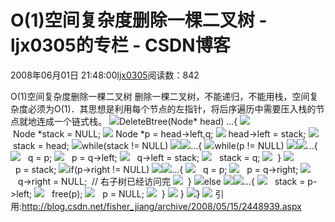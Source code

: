 # O(1)空间复杂度删除一棵二叉树 - ljx0305的专栏 - CSDN博客
2008年06月01日 21:48:00[ljx0305](https://me.csdn.net/ljx0305)阅读数：842

O(1)空间复杂度删除一棵二叉树
删除一棵二叉树，不能递归，不能用栈，空间复杂度必须为O(1)．其思想是利用每个节点的左指针，将后序遍历中需要压入栈的节点就地连成一个链式栈。
![](http://images.csdn.net/syntaxhighlighting/OutliningIndicators/None.gif)DeleteBtree(Node* head)
...{
![](http://images.csdn.net/syntaxhighlighting/OutliningIndicators/InBlock.gif) Node *stack = NULL;
![](http://images.csdn.net/syntaxhighlighting/OutliningIndicators/InBlock.gif) Node *p = head->left,q;
![](http://images.csdn.net/syntaxhighlighting/OutliningIndicators/InBlock.gif) head->left = stack;
![](http://images.csdn.net/syntaxhighlighting/OutliningIndicators/InBlock.gif) stack = head;
![](http://images.csdn.net/syntaxhighlighting/OutliningIndicators/InBlock.gif)while(stack != NULL)
![](http://images.csdn.net/syntaxhighlighting/OutliningIndicators/ExpandedSubBlockStart.gif)![](http://images.csdn.net/syntaxhighlighting/OutliningIndicators/ContractedSubBlock.gif)...{
![](http://images.csdn.net/syntaxhighlighting/OutliningIndicators/InBlock.gif)while(p != NULL)
![](http://images.csdn.net/syntaxhighlighting/OutliningIndicators/ExpandedSubBlockStart.gif)![](http://images.csdn.net/syntaxhighlighting/OutliningIndicators/ContractedSubBlock.gif)...{
![](http://images.csdn.net/syntaxhighlighting/OutliningIndicators/InBlock.gif)   q = p;
![](http://images.csdn.net/syntaxhighlighting/OutliningIndicators/InBlock.gif)   p = q->left;
![](http://images.csdn.net/syntaxhighlighting/OutliningIndicators/InBlock.gif)   q->left = stack;
![](http://images.csdn.net/syntaxhighlighting/OutliningIndicators/InBlock.gif)   stack = q;
![](http://images.csdn.net/syntaxhighlighting/OutliningIndicators/ExpandedSubBlockEnd.gif)  }
![](http://images.csdn.net/syntaxhighlighting/OutliningIndicators/InBlock.gif)  p = stack;
![](http://images.csdn.net/syntaxhighlighting/OutliningIndicators/InBlock.gif)if(p->right != NULL)
![](http://images.csdn.net/syntaxhighlighting/OutliningIndicators/ExpandedSubBlockStart.gif)![](http://images.csdn.net/syntaxhighlighting/OutliningIndicators/ContractedSubBlock.gif)...{
![](http://images.csdn.net/syntaxhighlighting/OutliningIndicators/InBlock.gif)   q = p;
![](http://images.csdn.net/syntaxhighlighting/OutliningIndicators/InBlock.gif)   p = q->right;
![](http://images.csdn.net/syntaxhighlighting/OutliningIndicators/InBlock.gif)   q->right = NULL;  // 右子树已经访问完
![](http://images.csdn.net/syntaxhighlighting/OutliningIndicators/ExpandedSubBlockEnd.gif)  }
![](http://images.csdn.net/syntaxhighlighting/OutliningIndicators/InBlock.gif)else
![](http://images.csdn.net/syntaxhighlighting/OutliningIndicators/ExpandedSubBlockStart.gif)![](http://images.csdn.net/syntaxhighlighting/OutliningIndicators/ContractedSubBlock.gif)...{
![](http://images.csdn.net/syntaxhighlighting/OutliningIndicators/InBlock.gif)   stack = p->left;
![](http://images.csdn.net/syntaxhighlighting/OutliningIndicators/InBlock.gif)   free(p);
![](http://images.csdn.net/syntaxhighlighting/OutliningIndicators/InBlock.gif)   p = NULL;
![](http://images.csdn.net/syntaxhighlighting/OutliningIndicators/ExpandedSubBlockEnd.gif)  }
![](http://images.csdn.net/syntaxhighlighting/OutliningIndicators/ExpandedSubBlockEnd.gif) }
![](http://images.csdn.net/syntaxhighlighting/OutliningIndicators/ExpandedBlockEnd.gif)}
![](http://images.csdn.net/syntaxhighlighting/OutliningIndicators/None.gif)
引用:http://blog.csdn.net/fisher_jiang/archive/2008/05/15/2448939.aspx
